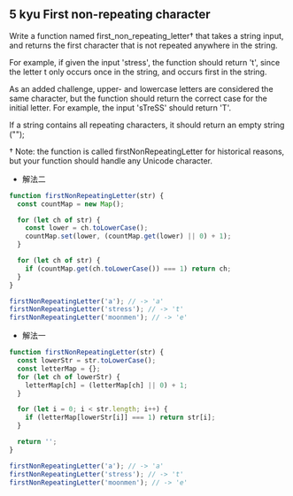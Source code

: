 ## 5 kyu First non-repeating character

Write a function named first_non_repeating_letter† that takes a string input, and returns the first character that is not repeated anywhere in the string.

For example, if given the input 'stress', the function should return 't', since the letter t only occurs once in the string, and occurs first in the string.

As an added challenge, upper- and lowercase letters are considered the same character, but the function should return the correct case for the initial letter. For example, the input 'sTreSS' should return 'T'.

If a string contains all repeating characters, it should return an empty string ("");

† Note: the function is called firstNonRepeatingLetter for historical reasons, but your function should handle any Unicode character.

- 解法二

```js
function firstNonRepeatingLetter(str) {
  const countMap = new Map();

  for (let ch of str) {
    const lower = ch.toLowerCase();
    countMap.set(lower, (countMap.get(lower) || 0) + 1);
  }

  for (let ch of str) {
    if (countMap.get(ch.toLowerCase()) === 1) return ch;
  }
}

firstNonRepeatingLetter('a'); // -> 'a'
firstNonRepeatingLetter('stress'); // -> 't'
firstNonRepeatingLetter('moonmen'); // -> 'e'
```

- 解法一

```js
function firstNonRepeatingLetter(str) {
  const lowerStr = str.toLowerCase();
  const letterMap = {};
  for (let ch of lowerStr) {
    letterMap[ch] = (letterMap[ch] || 0) + 1;
  }

  for (let i = 0; i < str.length; i++) {
    if (letterMap[lowerStr[i]] === 1) return str[i];
  }

  return '';
}

firstNonRepeatingLetter('a'); // -> 'a'
firstNonRepeatingLetter('stress'); // -> 't'
firstNonRepeatingLetter('moonmen'); // -> 'e'
```
